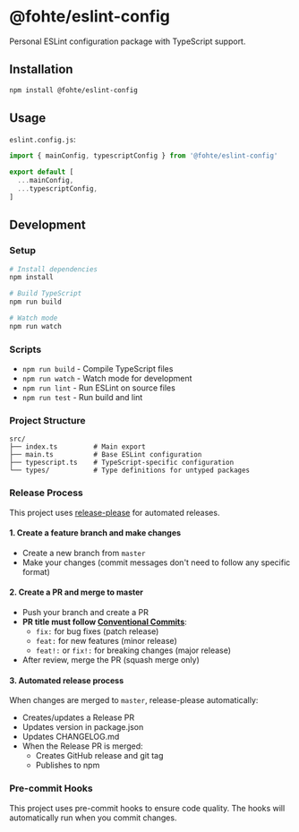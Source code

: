 # @fohte/eslint-config

Personal ESLint configuration package with TypeScript support.

## Installation

```bash
npm install @fohte/eslint-config
```

## Usage

`eslint.config.js`:

```javascript
import { mainConfig, typescriptConfig } from '@fohte/eslint-config'

export default [
  ...mainConfig,
  ...typescriptConfig,
]
```

## Development

### Setup

```bash
# Install dependencies
npm install

# Build TypeScript
npm run build

# Watch mode
npm run watch
```

### Scripts

- `npm run build` - Compile TypeScript files
- `npm run watch` - Watch mode for development
- `npm run lint` - Run ESLint on source files
- `npm run test` - Run build and lint

### Project Structure

```
src/
├── index.ts         # Main export
├── main.ts          # Base ESLint configuration
├── typescript.ts    # TypeScript-specific configuration
└── types/           # Type definitions for untyped packages
```

### Release Process

This project uses [release-please](https://github.com/googleapis/release-please) for automated releases.

#### 1. Create a feature branch and make changes

- Create a new branch from `master`
- Make your changes (commit messages don't need to follow any specific format)

#### 2. Create a PR and merge to master

- Push your branch and create a PR
- **PR title must follow [Conventional Commits](https://www.conventionalcommits.org/)**:
  - `fix:` for bug fixes (patch release)
  - `feat:` for new features (minor release)
  - `feat!:` or `fix!:` for breaking changes (major release)
- After review, merge the PR (squash merge only)

#### 3. Automated release process

When changes are merged to `master`, release-please automatically:
- Creates/updates a Release PR
- Updates version in package.json
- Updates CHANGELOG.md
- When the Release PR is merged:
  - Creates GitHub release and git tag
  - Publishes to npm

### Pre-commit Hooks

This project uses pre-commit hooks to ensure code quality. The hooks will automatically run when you commit changes.
